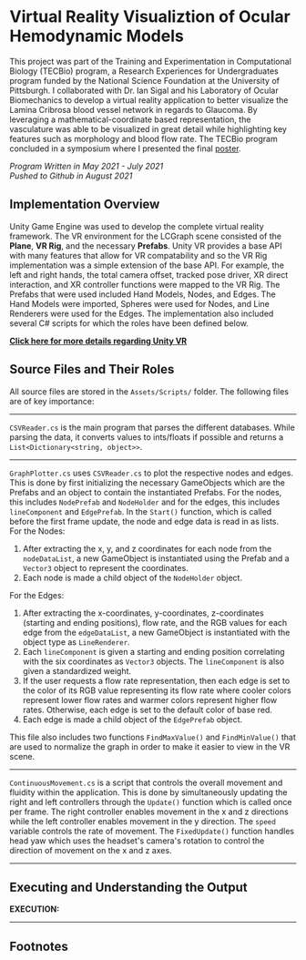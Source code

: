# Virtual Reality Visualiztion of Ocular Hemodynamic Models
This project was part of the Training and Experimentation in Computational Biology (TECBio) program, a Research Experiences for Undergraduates program funded by the National Science Foundation at the University of Pittsburgh. I collaborated with Dr. Ian Sigal and his Laboratory of Ocular Biomechanics to develop a virtual reality application to better visualize the Lamina Cribrosa blood vessel network in regards to Glaucoma. By leveraging a mathematical-coordinate based representation, the vasculature was able to be visualized in great detail while highlighting key features such as morphology and blood flow rate. The TECBio program concluded in a symposium where I presented the final [poster](https://drive.google.com/file/d/129E8023Ujuc2VJ1I9BCYn-55cDtdfcPB/view).

*Program Written in May 2021 - July 2021*  
*Pushed to Github in August 2021*


## Implementation Overview

Unity Game Engine was used to develop the complete virtual reality framework. The VR environment for the LCGraph scene consisted of the **Plane**, **VR Rig**, and the necessary **Prefabs**. Unity VR provides a base API with many features that allow for VR compatability and so the VR Rig implementation was a simple extension of the base API. For example, the left and right hands, the total camera offset, tracked pose driver, XR direct interaction, and XR controller functions were mapped to the VR Rig. The Prefabs that were used included Hand Models, Nodes, and Edges. The Hand Models were imported, Spheres were used for Nodes, and Line Renderers were used for the Edges. The implementation also included several C# scripts for which the roles have been defined below.

**[Click here for more details regarding Unity VR](https://docs.unity3d.com/540/Documentation/Manual/VROverview.html)**


## Source Files and Their Roles

All source files are stored in the `Assets/Scripts/` folder. The following files are of key importance:

---

`CSVReader.cs` is the main program that parses the different databases. While parsing the data, it converts values to ints/floats if possible and returns a `List<Dictionary<string, object>>`. 

---

`GraphPlotter.cs` uses `CSVReader.cs` to plot the respective nodes and edges. This is done by first initializing the necessary GameObjects which are the Prefabs and an object to contain the instantiated Prefabs. For the nodes, this includes `NodePrefab` and `NodeHolder` and for the edges, this includes `lineComponent` and `EdgePrefab`. In the `Start()` function, which is called before the first frame update, the node and edge data is read in as lists.<br>
For the Nodes:
1. After extracting the x, y, and z coordinates for each node from the `nodeDataList`, a new GameObject is instantiated using the Prefab and a `Vector3` object to represent the coordinates.
2. Each node is made a child object of the `NodeHolder` object.

For the Edges:
1. After extracting the x-coordinates, y-coordinates, z-coordinates (starting and ending positions), flow rate, and the RGB values for each edge from the `edgeDataList`, a new GameObject is instantiated with the object type as `LineRenderer`. 
2. Each `lineComponent` is given a starting and ending position correlating with the six coordinates as `Vector3` objects. The `lineComponent` is also given a standardized weight. 
3. If the user requests a flow rate representation, then each edge is set to the color of its RGB value representing its flow rate where cooler colors represent lower flow rates and warmer colors represent higher flow rates. Otherwise, each edge is set to the default color of base red. 
4. Each edge is made a child object of the `EdgePrefab` object.

This file also includes two functions `FindMaxValue()` and `FindMinValue()` that are used to normalize the graph in order to make it easier to view in the VR scene.

---

`ContinuousMovement.cs` is a script that controls the overall movement and fluidity within the application. This is done by simultaneously updating the right and left controllers through the `Update()` function which is called once per frame. The right controller enables movement in the x and z directions while the left controller enables movement in the y direction. The `speed` variable controls the rate of movement. The `FixedUpdate()` function handles head yaw which uses the headset's camera's rotation to control the direction of movement on the x and z axes.

---

## Executing and Understanding the Output

**EXECUTION:**

***

## Footnotes

